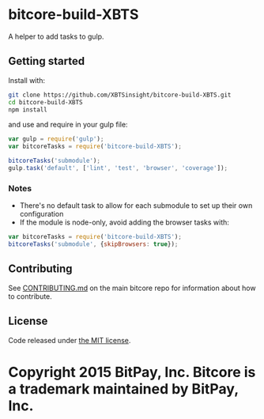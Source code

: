 # bitcore-build-XBTS

A helper to add tasks to gulp.

## Getting started

Install with:

```sh
git clone https://github.com/XBTSinsight/bitcore-build-XBTS.git
cd bitcore-build-XBTS
npm install
```

and use and require in your gulp file:

```javascript
var gulp = require('gulp');
var bitcoreTasks = require('bitcore-build-XBTS');

bitcoreTasks('submodule');
gulp.task('default', ['lint', 'test', 'browser', 'coverage']);
```

### Notes

* There's no default task to allow for each submodule to set up their own configuration
* If the module is node-only, avoid adding the browser tasks with:
```javascript
var bitcoreTasks = require('bitcore-build-XBTS');
bitcoreTasks('submodule', {skipBrowsers: true});
```

## Contributing

See [CONTRIBUTING.md](https://github.com/bitpay/bitcore) on the main bitcore repo for information about how to contribute.

## License

Code released under [the MIT license](https://github.com/bitpay/bitcore/blob/master/LICENSE).

Copyright 2015 BitPay, Inc. Bitcore is a trademark maintained by BitPay, Inc.
=======
